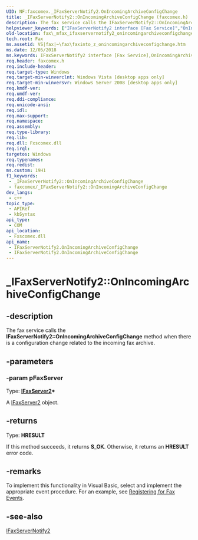 ```yaml
---
UID: NF:faxcomex._IFaxServerNotify2.OnIncomingArchiveConfigChange
title: _IFaxServerNotify2::OnIncomingArchiveConfigChange (faxcomex.h)
description: The fax service calls the IFaxServerNotify2::OnIncomingArchiveConfigChange method when there is a configuration change related to the incoming fax archive.
helpviewer_keywords: ["IFaxServerNotify2 interface [Fax Service]","OnIncomingArchiveConfigChange method","IFaxServerNotify2.OnIncomingArchiveConfigChange","IFaxServerNotify2::OnIncomingArchiveConfigChange","OnIncomingArchiveConfigChange","OnIncomingArchiveConfigChange method [Fax Service]","OnIncomingArchiveConfigChange method [Fax Service]","IFaxServerNotify2 interface","_IFaxServerNotify2.OnIncomingArchiveConfigChange","_IFaxServerNotify2::OnIncomingArchiveConfigChange","_mfax_ifaxservernotify2_onincomingarchiveconfigchange","fax._mfax_ifaxservernotify2_onincomingarchiveconfigchange","faxcomex/IFaxServerNotify2::OnIncomingArchiveConfigChange"]
old-location: fax\_mfax_ifaxservernotify2_onincomingarchiveconfigchange.htm
tech.root: Fax
ms.assetid: VS|fax|~\fax\faxinto_z_onincomingarchiveconfigchange.htm
ms.date: 12/05/2018
ms.keywords: IFaxServerNotify2 interface [Fax Service],OnIncomingArchiveConfigChange method, IFaxServerNotify2.OnIncomingArchiveConfigChange, IFaxServerNotify2::OnIncomingArchiveConfigChange, OnIncomingArchiveConfigChange, OnIncomingArchiveConfigChange method [Fax Service], OnIncomingArchiveConfigChange method [Fax Service],IFaxServerNotify2 interface, _IFaxServerNotify2.OnIncomingArchiveConfigChange, _IFaxServerNotify2::OnIncomingArchiveConfigChange, _mfax_ifaxservernotify2_onincomingarchiveconfigchange, fax._mfax_ifaxservernotify2_onincomingarchiveconfigchange, faxcomex/IFaxServerNotify2::OnIncomingArchiveConfigChange
req.header: faxcomex.h
req.include-header: 
req.target-type: Windows
req.target-min-winverclnt: Windows Vista [desktop apps only]
req.target-min-winversvr: Windows Server 2008 [desktop apps only]
req.kmdf-ver: 
req.umdf-ver: 
req.ddi-compliance: 
req.unicode-ansi: 
req.idl: 
req.max-support: 
req.namespace: 
req.assembly: 
req.type-library: 
req.lib: 
req.dll: Fxscomex.dll
req.irql: 
targetos: Windows
req.typenames: 
req.redist: 
ms.custom: 19H1
f1_keywords:
 - _IFaxServerNotify2::OnIncomingArchiveConfigChange
 - faxcomex/_IFaxServerNotify2::OnIncomingArchiveConfigChange
dev_langs:
 - c++
topic_type:
 - APIRef
 - kbSyntax
api_type:
 - COM
api_location:
 - Fxscomex.dll
api_name:
 - IFaxServerNotify2.OnIncomingArchiveConfigChange
 - IFaxServerNotify2.OnIncomingArchiveConfigChange
---
```


# _IFaxServerNotify2::OnIncomingArchiveConfigChange


## -description

The fax service calls the <b>IFaxServerNotify2::OnIncomingArchiveConfigChange</b> method when there is a configuration change related to the incoming fax archive.

## -parameters

### -param pFaxServer

Type: <b><a href="/previous-versions/windows/desktop/api/faxcomex/nn-faxcomex-ifaxserver2">IFaxServer2</a>*</b>

A <a href="/previous-versions/windows/desktop/api/faxcomex/nn-faxcomex-ifaxserver2">IFaxServer2</a> object.

## -returns

Type: <b>HRESULT</b>

If this method succeeds, it returns <b>S_OK</b>. Otherwise, it returns an <b>HRESULT</b> error code.

## -remarks

To implement this functionality in Visual Basic, select and implement the appropriate event procedure. For an example, see <a href="/previous-versions/windows/desktop/fax/-mfax-registering-for-fax-events">Registering for Fax Events</a>.

## -see-also

<a href="/windows/win32/api/faxcomex/nn-faxcomex-_ifaxservernotify2">IFaxServerNotify2</a>